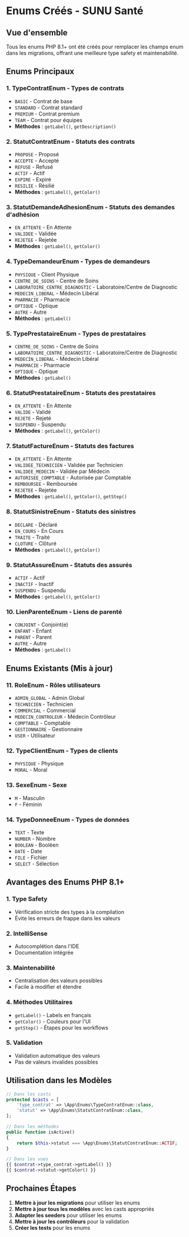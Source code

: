 # Enums Créés - SUNU Santé

## Vue d'ensemble

Tous les enums PHP 8.1+ ont été créés pour remplacer les champs enum dans les migrations, offrant une meilleure type safety et maintenabilité.

## Enums Principaux

### 1. **TypeContratEnum** - Types de contrats
- `BASIC` - Contrat de base
- `STANDARD` - Contrat standard
- `PREMIUM` - Contrat premium
- `TEAM` - Contrat pour équipes
- **Méthodes** : `getLabel()`, `getDescription()`

### 2. **StatutContratEnum** - Statuts des contrats
- `PROPOSE` - Proposé
- `ACCEPTE` - Accepté
- `REFUSE` - Refusé
- `ACTIF` - Actif
- `EXPIRE` - Expiré
- `RESILIE` - Résilié
- **Méthodes** : `getLabel()`, `getColor()`

### 3. **StatutDemandeAdhesionEnum** - Statuts des demandes d'adhésion
- `EN_ATTENTE` - En Attente
- `VALIDEE` - Validée
- `REJETEE` - Rejetée
- **Méthodes** : `getLabel()`, `getColor()`

### 4. **TypeDemandeurEnum** - Types de demandeurs
- `PHYSIQUE` - Client Physique
- `CENTRE_DE_SOINS` - Centre de Soins
- `LABORATOIRE_CENTRE_DIAGNOSTIC` - Laboratoire/Centre de Diagnostic
- `MEDECIN_LIBERAL` - Médecin Libéral
- `PHARMACIE` - Pharmacie
- `OPTIQUE` - Optique
- `AUTRE` - Autre
- **Méthodes** : `getLabel()`

### 5. **TypePrestataireEnum** - Types de prestataires
- `CENTRE_DE_SOINS` - Centre de Soins
- `LABORATOIRE_CENTRE_DIAGNOSTIC` - Laboratoire/Centre de Diagnostic
- `MEDECIN_LIBERAL` - Médecin Libéral
- `PHARMACIE` - Pharmacie
- `OPTIQUE` - Optique
- **Méthodes** : `getLabel()`

### 6. **StatutPrestataireEnum** - Statuts des prestataires
- `EN_ATTENTE` - En Attente
- `VALIDE` - Validé
- `REJETE` - Rejeté
- `SUSPENDU` - Suspendu
- **Méthodes** : `getLabel()`, `getColor()`

### 7. **StatutFactureEnum** - Statuts des factures
- `EN_ATTENTE` - En Attente
- `VALIDEE_TECHNICIEN` - Validée par Technicien
- `VALIDEE_MEDECIN` - Validée par Médecin
- `AUTORISEE_COMPTABLE` - Autorisée par Comptable
- `REMBOURSEE` - Remboursée
- `REJETEE` - Rejetée
- **Méthodes** : `getLabel()`, `getColor()`, `getStep()`

### 8. **StatutSinistreEnum** - Statuts des sinistres
- `DECLARE` - Déclaré
- `EN_COURS` - En Cours
- `TRAITE` - Traité
- `CLOTURE` - Clôturé
- **Méthodes** : `getLabel()`, `getColor()`

### 9. **StatutAssureEnum** - Statuts des assurés
- `ACTIF` - Actif
- `INACTIF` - Inactif
- `SUSPENDU` - Suspendu
- **Méthodes** : `getLabel()`, `getColor()`

### 10. **LienParenteEnum** - Liens de parenté
- `CONJOINT` - Conjoint(e)
- `ENFANT` - Enfant
- `PARENT` - Parent
- `AUTRE` - Autre
- **Méthodes** : `getLabel()`

## Enums Existants (Mis à jour)

### 11. **RoleEnum** - Rôles utilisateurs
- `ADMIN_GLOBAL` - Admin Global
- `TECHNICIEN` - Technicien
- `COMMERCIAL` - Commercial
- `MEDECIN_CONTROLEUR` - Médecin Contrôleur
- `COMPTABLE` - Comptable
- `GESTIONNAIRE` - Gestionnaire
- `USER` - Utilisateur

### 12. **TypeClientEnum** - Types de clients
- `PHYSIQUE` - Physique
- `MORAL` - Moral

### 13. **SexeEnum** - Sexe
- `M` - Masculin
- `F` - Féminin

### 14. **TypeDonneeEnum** - Types de données
- `TEXT` - Texte
- `NUMBER` - Nombre
- `BOOLEAN` - Booléen
- `DATE` - Date
- `FILE` - Fichier
- `SELECT` - Sélection

## Avantages des Enums PHP 8.1+

### 1. **Type Safety**
- Vérification stricte des types à la compilation
- Évite les erreurs de frappe dans les valeurs

### 2. **IntelliSense**
- Autocomplétion dans l'IDE
- Documentation intégrée

### 3. **Maintenabilité**
- Centralisation des valeurs possibles
- Facile à modifier et étendre

### 4. **Méthodes Utilitaires**
- `getLabel()` - Labels en français
- `getColor()` - Couleurs pour l'UI
- `getStep()` - Étapes pour les workflows

### 5. **Validation**
- Validation automatique des valeurs
- Pas de valeurs invalides possibles

## Utilisation dans les Modèles

```php
// Dans les casts
protected $casts = [
    'type_contrat' => \App\Enums\TypeContratEnum::class,
    'statut' => \App\Enums\StatutContratEnum::class,
];

// Dans les méthodes
public function isActive()
{
    return $this->statut === \App\Enums\StatutContratEnum::ACTIF;
}

// Dans les vues
{{ $contrat->type_contrat->getLabel() }}
{{ $contrat->statut->getColor() }}
```

## Prochaines Étapes

1. **Mettre à jour les migrations** pour utiliser les enums
2. **Mettre à jour tous les modèles** avec les casts appropriés
3. **Adapter les seeders** pour utiliser les enums
4. **Mettre à jour les contrôleurs** pour la validation
5. **Créer les tests** pour les enums 